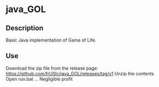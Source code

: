 # java_GOL

## Description
Basic Java implementation of Game of Life.

## Use
Download the zip file from the release page: https://github.com/frUSIc/java_GOL/releases/tag/v1
Unzip the contents
Open run.bat
...
Negligible profit
